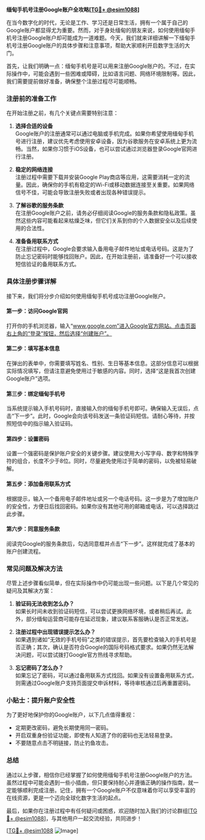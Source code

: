 **缅甸手机号注册Google账户全攻略[[TG💪+ @esim1088](https://t.me/s/esim1088)]**

在当今数字化的时代，无论是工作、学习还是日常生活，拥有一个属于自己的Google账户都显得尤为重要。然而，对于身处缅甸的朋友来说，如何使用缅甸手机号注册Google账户却可能成为一道难题。今天，我们就来详细讲解一下缅甸手机号注册Google账户的具体步骤和注意事项，帮助大家顺利开启数字生活的大门。

首先，让我们明确一点：缅甸手机号是可以用来注册Google账户的。不过，在实际操作中，可能会遇到一些困难或障碍，比如语言问题、网络环境限制等。因此，我们需要提前做好准备，确保整个注册过程尽可能顺畅。

### 注册前的准备工作

在开始注册之前，有几个关键点需要特别注意：

1. **选择合适的设备**  
   Google账户的注册通常可以通过电脑或手机完成。如果你希望使用缅甸手机号进行注册，建议优先考虑使用安卓设备，因为谷歌服务在安卓系统上更为流畅。当然，如果你习惯于iOS设备，也可以尝试通过浏览器登录Google官网进行注册。

2. **稳定的网络连接**  
   注册过程中需要下载并安装Google Play商店等应用，这需要消耗一定的流量。因此，确保你的手机有稳定的Wi-Fi或移动数据连接至关重要。如果网络信号不佳，可能会导致注册失败或者出现各种错误提示。

3. **了解谷歌的服务条款**  
   在注册Google账户之前，请务必仔细阅读Google的服务条款和隐私政策。虽然这些内容可能看起来枯燥乏味，但它们关系到你的个人数据安全以及后续使用的合法性。

4. **准备备用联系方式**  
   在注册过程中，Google会要求输入备用电子邮件地址或电话号码。这是为了防止忘记密码时能够找回账户。因此，在开始注册前，请准备好一个可以接收短信验证的备用联系方式。

### 具体注册步骤详解

接下来，我们将分步介绍如何使用缅甸手机号成功注册Google账户。

#### 第一步：访问Google官网
打开你的手机浏览器，输入“www.google.com”进入Google官方网站。点击页面右上角的“登录”按钮，然后选择“创建账户”。

#### 第二步：填写基本信息
在弹出的表单中，你需要填写姓名、性别、生日等基本信息。这部分信息可以根据实际情况填写，但请注意避免使用过于敏感的内容。同时，选择“这是我首次创建Google账户”选项。

#### 第三步：绑定缅甸手机号
当系统提示输入手机号码时，直接输入你的缅甸手机号即可。确保输入无误后，点击“下一步”。此时，Google会向该号码发送一条验证码短信。请耐心等待，并按照短信中的指示输入验证码。

#### 第四步：设置密码
设置一个强密码是保护账户安全的关键步骤。建议使用大小写字母、数字和特殊字符的组合，长度不少于8位。同时，尽量避免使用过于简单的密码，以免被轻易破解。

#### 第五步：添加备用联系方式
根据提示，输入一个备用电子邮件地址或另一个电话号码。这一步是为了增加账户的安全性，方便日后找回密码。如果你没有其他可用的邮箱或电话，可以选择跳过此步骤。

#### 第六步：同意服务条款
阅读完Google的服务条款后，勾选同意框并点击“下一步”。这样就完成了基本的账户创建流程。

### 常见问题及解决方法

尽管上述步骤看似简单，但在实际操作中仍可能出现一些问题。以下是几个常见的疑问及其解决方案：

1. **验证码无法收到怎么办？**  
   如果长时间未收到验证码短信，可以尝试更换网络环境，或者稍后再试。此外，部分缅甸运营商可能存在延迟现象，建议联系客服确认是否正常发送。

2. **注册过程中出现错误提示怎么办？**  
   如果遇到诸如“无效的手机号码”之类的错误提示，首先要检查输入的手机号是否正确；其次，确认是否符合Google的国际号码格式要求。如果仍然无法解决问题，可以尝试拨打Google官方热线寻求帮助。

3. **忘记密码了怎么办？**  
   如果忘记了密码，可以通过备用联系方式找回。如果没有设置备用联系方式，则需通过Google账户支持页面提交申诉材料，等待审核通过后再重置密码。

### 小贴士：提升账户安全性

为了更好地保护你的Google账户，以下几点值得重视：

- 定期更改密码，避免长期使用同一密码。
- 开启双重身份验证功能，即使有人知道了你的密码也无法轻易登录。
- 不要随意点击不明链接，防止钓鱼攻击。

### 总结

通过以上步骤，相信你已经掌握了如何使用缅甸手机号注册Google账户的方法。虽然过程中可能会遇到一些小插曲，但只要保持耐心并遵循正确的操作指南，就一定能够顺利完成注册。记住，拥有一个Google账户不仅意味着你可以享受丰富的在线资源，更是一个迈向全球化数字生活的起点。

最后，如果你在注册过程中有任何疑问或困惑，欢迎随时加入我们的讨论群组[[TG💪+ @esim1088](https://t.me/s/esim1088)]，与其他用户一起交流经验，共同进步！

[[TG💪+ @esim1088](https://t.me/s/esim1088) ![Image](https://i.postimg.cc/4NQfJmqS/Snipaste-2025-05-13-00-14-12.png)]